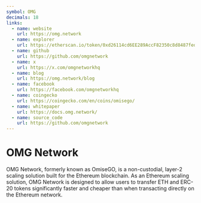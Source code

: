 ```yaml
---
symbol: OMG
decimals: 18
links:
  - name: website
    url: https://omg.network
  - name: explorer
    url: https://etherscan.io/token/0xd26114cd6EE289AccF82350c8d8487fedB8A0C07
  - name: github
    url: https://github.com/omgnetwork
  - name: x
    url: https://x.com/omgnetworkhq
  - name: blog
    url: https://omg.network/blog
  - name: facebook
    url: https://facebook.com/omgnetworkhq
  - name: coingecko
    url: https://coingecko.com/en/coins/omisego/
  - name: whitepaper
    url: https://docs.omg.network/
  - name: source_code
    url: https://github.com/omgnetwork
---
```


# OMG Network

OMG Network, formerly known as OmiseGO, is a non-custodial, layer-2 scaling solution built for the Ethereum blockchain. As an Ethereum scaling solution, OMG Network is designed to allow users to transfer ETH and ERC-20 tokens significantly faster and cheaper than when transacting directly on the Ethereum network.
